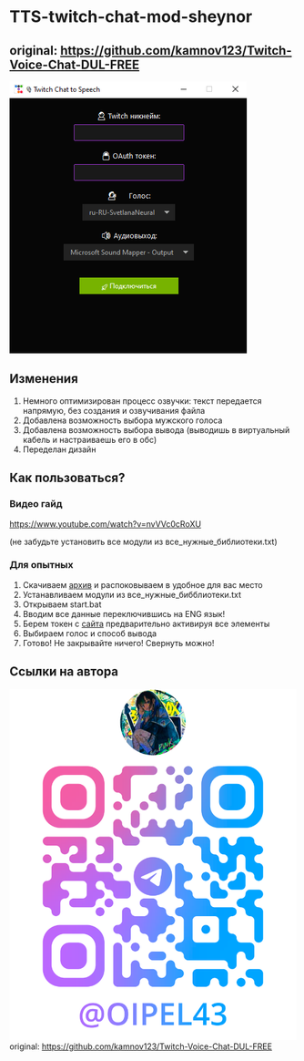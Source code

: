 # TTS-twitch-chat-mod-sheynor
## original: https://github.com/kamnov123/Twitch-Voice-Chat-DUL-FREE
![](https://github.com/sheynor/TTS-twitch-chat-mod-sheynor-/blob/main/%D0%91%D0%B5%D0%B7%D1%8B%D0%BC%D1%8F%D0%BD%D0%BD%D1%8B%D0%B9.png)
## Изменения
1) Немного оптимизирован процесс озвучки: текст передается напрямую, без создания и озвучивания файла
2) Добавлена возможность выбора мужского голоса
3) Добавлена возможность выбора вывода (выводишь в виртуальный кабель и настраиваешь его в обс)
4) Переделан дизайн

## Как пользоваться?
### Видео гайд
https://www.youtube.com/watch?v=nvVVc0cRoXU

(не забудьте установить все модули из все_нужные_библиотеки.txt)
### Для опытных
1) Скачиваем [архив](https://github.com/sheynor/TTS-twitch-chat-mod-sheynor-/blob/main/TW%20CHAT%20FREE%20DUL.rar) и распоковываем в удобное для вас место
2) Устанавливаем модули из все_нужные_бибблиотеки.txt
3) Открываем start.bat
4) Вводим все данные переключившись на ENG язык!
5) Берем токен с [сайта](https://twitchtokengenerator.com/?code=7ub29to4ff7ny47y3mu7w6odwsrga3&scope=analytics%3Aread%3Aextensions+user%3Aedit+user%3Aread%3Aemail+clips%3Aedit+bits%3Aread+analytics%3Aread%3Agames+user%3Aedit%3Abroadcast+user%3Aread%3Abroadcast+chat%3Aread+chat%3Aedit+channel%3Amoderate+channel%3Aread%3Asubscriptions+whispers%3Aread+whispers%3Aedit+moderation%3Aread+channel%3Aread%3Aredemptions+channel%3Aedit%3Acommercial+channel%3Aread%3Ahype_train+channel%3Aread%3Astream_key+channel%3Amanage%3Aextensions+channel%3Amanage%3Abroadcast+user%3Aedit%3Afollows+channel%3Amanage%3Aredemptions+channel%3Aread%3Aeditors+channel%3Amanage%3Avideos+user%3Aread%3Ablocked_users+user%3Amanage%3Ablocked_users+user%3Aread%3Asubscriptions+user%3Aread%3Afollows+channel%3Amanage%3Apolls+channel%3Amanage%3Apredictions+channel%3Aread%3Apolls+channel%3Aread%3Apredictions+moderator%3Amanage%3Aautomod+channel%3Amanage%3Aschedule+channel%3Aread%3Agoals+moderator%3Aread%3Aautomod_settings+moderator%3Amanage%3Aautomod_settings+moderator%3Amanage%3Abanned_users+moderator%3Aread%3Ablocked_terms+moderator%3Amanage%3Ablocked_terms+moderator%3Aread%3Achat_settings+moderator%3Amanage%3Achat_settings+channel%3Amanage%3Araids+moderator%3Amanage%3Aannouncements+moderator%3Amanage%3Achat_messages+user%3Amanage%3Achat_color+channel%3Amanage%3Amoderators+channel%3Aread%3Avips+channel%3Amanage%3Avips+user%3Amanage%3Awhispers+channel%3Aread%3Acharity+moderator%3Aread%3Achatters+moderator%3Aread%3Ashield_mode+moderator%3Amanage%3Ashield_mode+moderator%3Aread%3Ashoutouts+moderator%3Amanage%3Ashoutouts+moderator%3Aread%3Afollowers+channel%3Aread%3Aguest_star+channel%3Amanage%3Aguest_star+moderator%3Aread%3Aguest_star+moderator%3Amanage%3Aguest_star+channel%3Abot+user%3Abot+user%3Aread%3Achat+channel%3Amanage%3Aads+channel%3Aread%3Aads+user%3Aread%3Amoderated_channels+user%3Awrite%3Achat+user%3Aread%3Aemotes+moderator%3Aread%3Aunban_requests+moderator%3Amanage%3Aunban_requests+moderator%3Aread%3Asuspicious_users+moderator%3Amanage%3Awarnings&state=frontend%7CdUU4WGZZVW9GSUs3NWRhWEdaajRWZz09) предварительно активируя все элементы
6) Выбираем голос и способ вывода
7) Готово! Не закрывайте ничего! Свернуть можно!

## Ссылки на автора
[![Telegram](https://github.com/sheynor/LHistory/blob/images/screenshots/tgoipel.png)](https://t.me/oipel43)
original: https://github.com/kamnov123/Twitch-Voice-Chat-DUL-FREE
